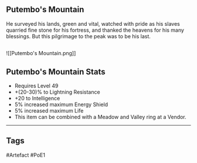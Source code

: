 ## Putembo's Mountain
He surveyed his lands, green and vital, watched with pride as his slaves quarried fine stone for his fortress, and thanked the heavens for his many blessings.
But this pilgrimage to the peak was to be his last.
##
![[Putembo's Mountain.png]]
## Putembo's Mountain Stats
- Requires Level 49
- +(20-30)% to Lightning Resistance
- +20 to Intelligence
- 5% increased maximum Energy Shield
- 5% increased maximum Life
- This item can be combined with a Meadow and Valley ring at a Vendor.


---
## Tags
#Artefact
#PoE1
